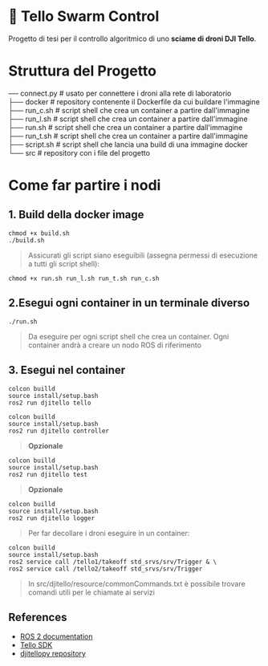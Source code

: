 # 🧠 Tello Swarm Control

Progetto di tesi per il controllo algoritmico di uno **sciame di droni DJI Tello**.  

# Struttura del Progetto

── connect.py    # usato per connettere i droni alla rete di laboratorio  
├── docker       # repository contenente il Dockerfile da cui buildare l'immagine  
├── run_c.sh     # script shell che crea un container a partire dall'immagine  
├── run_l.sh     # script shell che crea un container a partire dall'immagine    
├── run.sh       # script shell che crea un container a partire dall'immagine  
├── run_t.sh     # script shell che crea un container a partire dall'immagine  
├── script.sh    # script shell che lancia una build di una immagine docker  
└── src          # repository con i file del progetto  

# Come far partire i nodi
## 1. Build della docker image  
<pre><code>chmod +x build.sh 
./build.sh </code></pre>
> Assicurati gli script siano eseguibili (assegna permessi di esecuzione a tutti gli script shell):
<pre><code>chmod +x run.sh run_l.sh run_t.sh run_c.sh</code></pre>
## 2.Esegui ogni container in un terminale diverso
<pre><code>./run.sh</code></pre>
> Da eseguire per ogni script shell che crea un container. Ogni container andrà a creare un nodo ROS di riferimento

## 3. Esegui nel container 
<pre><code>colcon builld
source install/setup.bash
ros2 run djitello tello</code></pre>
<pre><code>colcon builld
source install/setup.bash
ros2 run djitello controller</code></pre>
> **Opzionale**
<pre><code>colcon builld
source install/setup.bash
ros2 run djitello test</code></pre>
> **Opzionale**
<pre><code>colcon builld
source install/setup.bash
ros2 run djitello logger</code></pre> 
> Per far decollare i droni eseguire in un container:
<pre><code>colcon builld
source install/setup.bash
ros2 service call /tello1/takeoff std_srvs/srv/Trigger & \
ros2 service call /tello2/takeoff std_srvs/srv/Trigger</code></pre> 
> In src/djitello/resource/commonCommands.txt è possibile trovare comandi utili per le chiamate ai servizi
## References
- [ROS 2 documentation](https://docs.ros.org/en/foxy/index.html)  
- [Tello SDK](https://dl-cdn.ryzerobotics.com/downloads/Tello/Tello%20SDK%202.0%20User%20Guide.pdf)  
- [djitellopy repository](https://github.com/damiafuentes/DJITelloPy)  



